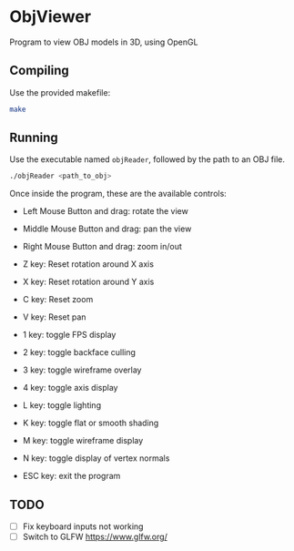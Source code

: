 # ObjViewer
Program to view OBJ models in 3D, using OpenGL

## Compiling

Use the provided makefile:

```bash
make
```

## Running

Use the executable named `objReader`, followed by the path to an OBJ file.

```bash
./objReader <path_to_obj>
```

Once inside the program, these are the available controls:
- Left Mouse Button and drag: rotate the view
- Middle Mouse Button and drag: pan the view
- Right Mouse Button and drag: zoom in/out
- Z key: Reset rotation around X axis
- X key: Reset rotation around Y axis
- C key: Reset zoom
- V key: Reset pan

- 1 key: toggle FPS display
- 2 key: toggle backface culling
- 3 key: toggle wireframe overlay
- 4 key: toggle axis display

- L key: toggle lighting
- K key: toggle flat or smooth shading
- M key: toggle wireframe display
- N key: toggle display of vertex normals

- ESC key: exit the program

## TODO
- [ ] Fix keyboard inputs not working
- [ ] Switch to GLFW https://www.glfw.org/
